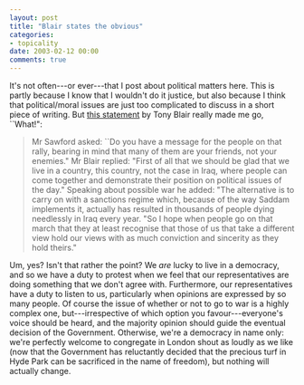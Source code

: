 ```yaml
---
layout: post
title: "Blair states the obvious"
categories:
- topicality
date: 2003-02-12 00:00
comments: true
---
```


<p>It's not often---or ever---that I post about political matters here. This is partly because I know that I wouldn't do it justice, but also because I think that political/moral issues are just too complicated to discuss in a short piece of writing. But <a href="http://www.guardian.co.uk/uklatest/story/0,1271,-2398643,00.html" title="Blair warns marcher of 'moral choice'">this statement</a> by Tony Blair really made me go, ``What!":</p>

<blockquote>Mr Sawford asked: ``Do you have a message for the people on that rally, bearing in mind that many of them are your friends, not your enemies."
Mr Blair replied: "First of all that we should be glad that we live in a country, this country, not the case in Iraq, where people can come together and demonstrate their position on political issues of the day."
Speaking about possible war he added: "The alternative is to carry on with a sanctions regime which, because of the way Saddam implements it, actually has resulted in thousands of people dying needlessly in Iraq every year.
"So I hope when people go on that march that they at least recognise that those of us that take a different view hold our views with as much conviction and sincerity as they hold theirs."
</blockquote>

<p>Um, yes? Isn't that rather the point? We <em>are</em> lucky to live in a democracy, and so we have a duty to protest when we feel that our representatives are doing something that we don't agree with. Furthermore, our representatives have a duty to listen to us, particularly when opinions are expressed by so many people. Of course the issue of whether or not to go to war is a highly complex one, but---irrespective of which option you favour---everyone's voice should be heard, and the majority opinion should guide the eventual decision of the Government. Otherwise, we're a democracy in name only: we're perfectly welcome to congregate in London shout as loudly as we like (now that the Government has reluctantly decided that the precious turf in Hyde Park can be sacrificed in the name of freedom), but nothing will actually change.</p>
